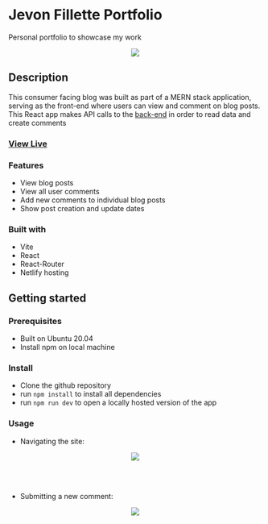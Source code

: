 # Jevon Fillette Portfolio

Personal portfolio to showcase my work

<div align="center">
  <kbd>
    <img src="https://i.imgur.com/SNQIAi6.png" />
  </kbd>
</div>

## Description

This consumer facing blog was built as part of a MERN stack application, serving as the front-end where users can view and comment on blog posts.  This React app makes API calls to the <a href="https://github.com/Daze-bot/blog-api">back-end</a> in order to read data and create comments

### <a href="https://daze-blog-view.netlify.app/" target="_blank">View Live</a>

### Features

- View blog posts
- View all user comments
- Add new comments to individual blog posts
- Show post creation and update dates

### Built with

- Vite
- React
- React-Router
- Netlify hosting

## Getting started

### Prerequisites

- Built on Ubuntu 20.04
- Install npm on local machine

### Install

- Clone the github repository
- run ```npm install``` to install all dependencies
- run ```npm run dev``` to open a locally hosted version of the app

### Usage

- Navigating the site:
<div align="center">
  <kbd>
    <img src="https://media0.giphy.com/media/v1.Y2lkPTc5MGI3NjExdWZ1ZTB5c3Zyem5uN3J2aG85NnpkeXh1bm00dGhxMmUxNmp0bGF4MyZlcD12MV9pbnRlcm5hbF9naWZfYnlfaWQmY3Q9Zw/KuIHc930PEpANF8mwO/giphy.gif"/>
  </kbd>
</div>

<br></br>

- Submitting a new comment:
<div align="center">
  <kbd>
    <img src="https://media4.giphy.com/media/v1.Y2lkPTc5MGI3NjExNXI3ZnV5MXZjc3VnY2QyMGt5bjc5cXRzb3JrN2lmb3ZldTVzbjFjdiZlcD12MV9pbnRlcm5hbF9naWZfYnlfaWQmY3Q9Zw/ZESouWvlwCkDWqsc7g/giphy.gif"/>
  </kbd>
</div>

